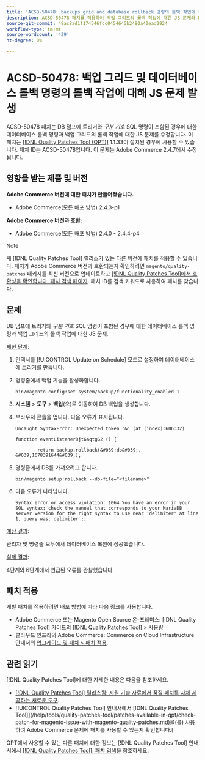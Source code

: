 ```yaml
---
title: 'ACSD-50478: backups grid and database rollback 명령의 롤백 작업에 대한 JS 문제'
description: ACSD-50478 패치를 적용하여 백업 그리드의 롤백 작업에 대한 JS 문제와 DB 덤프에 트리거와 *구분 기호* SQL 명령이 포함된 경우에 대한 데이터베이스 롤백 명령을 수정합니다.
source-git-commit: 49ac8ad1f174546fcc0454645b2480a40ead2924
workflow-type: tm+mt
source-wordcount: '429'
ht-degree: 0%

---
```


# ACSD-50478: 백업 그리드 및 데이터베이스 롤백 명령의 롤백 작업에 대해 JS 문제 발생

ACSD-50478 패치는 DB 덤프에 트리거와 *구분 기호* SQL 명령이 포함된 경우에 대한 데이터베이스 롤백 명령과 백업 그리드의 롤백 작업에 대한 JS 문제를 수정합니다. 이 패치는 [[!DNL Quality Patches Tool (QPT)]](https://experienceleague.adobe.com/en/docs/commerce-knowledge-base/kb/announcements/commerce-announcements/magento-quality-patches-released-new-tool-to-self-serve-quality-patches) 1.1.33이 설치된 경우에 사용할 수 있습니다. 패치 ID는 ACSD-50478입니다. 이 문제는 Adobe Commerce 2.4.7에서 수정됩니다.

## 영향을 받는 제품 및 버전

**Adobe Commerce 버전에 대한 패치가 만들어졌습니다.**

* Adobe Commerce(모든 배포 방법) 2.4.3-p1

**Adobe Commerce 버전과 호환:**

* Adobe Commerce(모든 배포 방법) 2.4.0 - 2.4.4-p4

>[!NOTE]
>
>새 [!DNL Quality Patches Tool] 릴리스가 있는 다른 버전에 패치를 적용할 수 있습니다. 패치가 Adobe Commerce 버전과 호환되는지 확인하려면 `magento/quality-patches` 패키지를 최신 버전으로 업데이트하고 [[!DNL Quality Patches Tool]에서 호환성을 확인합니다. 패치 검색 페이지](https://experienceleague.adobe.com/tools/commerce-quality-patches/index.html). 패치 ID를 검색 키워드로 사용하여 패치를 찾습니다.

## 문제

DB 덤프에 트리거와 *구분 기호* SQL 명령이 포함된 경우에 대한 데이터베이스 롤백 명령과 백업 그리드의 롤백 작업에 대한 JS 문제.

<u>재현 단계</u>:

1. 인덱서를 [!UICONTROL Update on Schedule] 모드로 설정하여 데이터베이스에 트리거를 만듭니다.
1. 명령줄에서 백업 기능을 활성화합니다.

   `bin/magento config:set system/backup/functionality_enabled 1`

1. **시스템** > **도구** > **백업**(으)로 이동하여 DB 백업을 생성합니다.
1. 브라우저 콘솔을 엽니다. 다음 오류가 표시됩니다.

   ```
   Uncaught SyntaxError: Unexpected token '&' (at (index):606:32)
   
   function eventListener8jtGaqtgG2 () {
   
           return backup.rollback(&#039;db&#039;, &#039;1678391644&#039;);
   ```

1. 명령줄에서 DB를 가져오려고 합니다.

   `bin/magento setup:rollback --db-file="<filename>"`

1. 다음 오류가 나타납니다.

   ```
   Syntax error or access violation: 1064 You have an error in your SQL syntax; check the manual that corresponds to your MariaDB server version for the right syntax to use near 'delimiter' at line 1, query was: delimiter ;;
   ```

<u>예상 결과</u>:

관리자 및 명령줄 모두에서 데이터베이스 복원에 성공했습니다.

<u>실제 결과</u>:

4단계와 6단계에서 언급된 오류를 관찰했습니다.

## 패치 적용

개별 패치를 적용하려면 배포 방법에 따라 다음 링크를 사용합니다.

* Adobe Commerce 또는 Magento Open Source 온-프레미스: [!DNL Quality Patches Tool] 가이드의 [[!DNL Quality Patches Tool] > 사용량](https://experienceleague.adobe.com/docs/commerce-operations/tools/quality-patches-tool/usage.html)
* 클라우드 인프라의 Adobe Commerce: Commerce on Cloud Infrastructure 안내서의 [업그레이드 및 패치 > 패치 적용](https://experienceleague.adobe.com/docs/commerce-cloud-service/user-guide/develop/upgrade/apply-patches.html).

## 관련 읽기

[!DNL Quality Patches Tool]에 대한 자세한 내용은 다음을 참조하세요.

* [[!DNL Quality Patches Tool] 릴리스됨: 지원 기술 자료에서 품질 패치를 자체 제공하는 새로운 도구](https://experienceleague.adobe.com/en/docs/commerce-knowledge-base/kb/announcements/commerce-announcements/magento-quality-patches-released-new-tool-to-self-serve-quality-patches).
* [!UICONTROL Quality Patches Tool] 안내서에서  [!DNL Quality Patches Tool]](/help/tools/quality-patches-tool/patches-available-in-qpt/check-patch-for-magento-issue-with-magento-quality-patches.md)을(를) 사용하여 Adobe Commerce 문제에 패치를 사용할 수 있는지 확인합니다.[


QPT에서 사용할 수 있는 다른 패치에 대한 정보는 [!DNL Quality Patches Tool] 안내서에서 [[!DNL Quality Patches Tool]: 패치 검색](https://experienceleague.adobe.com/tools/commerce-quality-patches/index.html)을 참조하세요.
